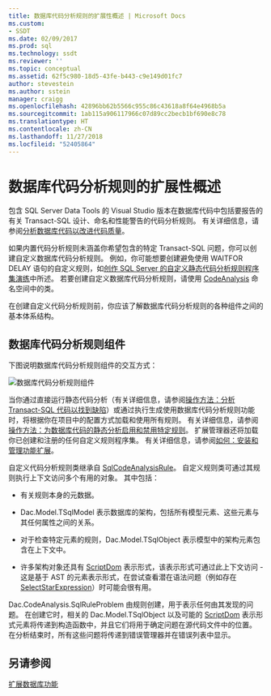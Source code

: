 ```yaml
---
title: 数据库代码分析规则的扩展性概述 | Microsoft Docs
ms.custom:
- SSDT
ms.date: 02/09/2017
ms.prod: sql
ms.technology: ssdt
ms.reviewer: ''
ms.topic: conceptual
ms.assetid: 62f5c980-18d5-43fe-b443-c9e149d01fc7
author: stevestein
ms.author: sstein
manager: craigg
ms.openlocfilehash: 42896bb62b5566c955c86c43618a8f64e4968b5a
ms.sourcegitcommit: 1ab115a906117966c07d89cc2becb1bf690e8c78
ms.translationtype: HT
ms.contentlocale: zh-CN
ms.lasthandoff: 11/27/2018
ms.locfileid: "52405864"
---
```

# <a name="overview-of-extensibility-for-database-code-analysis-rules"></a>数据库代码分析规则的扩展性概述
包含 SQL Server Data Tools 的 Visual Studio 版本在数据库代码中包括要报告的有关 Transact\-SQL 设计、命名和性能警告的代码分析规则。 有关详细信息，请参阅[分析数据库代码以改进代码质量](https://msdn.microsoft.com/library/dd172133(v=vs.100).aspx)。  
  
如果内置代码分析规则未涵盖你希望包含的特定 Transact\-SQL 问题，你可以创建自定义数据库代码分析规则。 例如，你可能想要创建避免使用 WAITFOR DELAY 语句的自定义规则，如[创作 SQL Server 的自定义静态代码分析规则程序集演练](../ssdt/walkthrough-author-custom-static-code-analysis-rule-assembly.md)中所述。 若要创建自定义数据库代码分析规则，请使用 [CodeAnalysis](https://msdn.microsoft.com/library/microsoft.sqlserver.dac.codeanalysis.aspx) 命名空间中的类。  
  
在创建自定义代码分析规则前，你应该了解数据库代码分析规则的各种组件之间的基本体系结构。  
  
## <a name="database-code-analysis-rules-components"></a>数据库代码分析规则组件  
下图说明数据库代码分析规则组件的交互方式：  
  
![数据库代码分析规则组件](../ssdt/media/ssdt-database-code-analysis-rules-components.jpg "数据库代码分析规则组件")  
  
当你通过直接运行静态代码分析（有关详细信息，请参阅[操作方法：分析 Transact-SQL 代码以找到缺陷](https://msdn.microsoft.com/library/dd172119(v=vs.100).aspx)）或通过执行生成使用数据库代码分析规则功能时，将根据你在项目中的配置方式加载和使用所有规则。 有关详细信息，请参阅[操作方法：为数据库代码的静态分析启用和禁用特定规则](https://msdn.microsoft.com/library/dd172131(v=vs.100).aspx)。 扩展管理器还将加载你已创建和注册的任何自定义规则程序集。 有关详细信息，请参阅[如何：安装和管理功能扩展](../ssdt/how-to-install-and-manage-feature-extensions.md)。  
  
自定义代码分析规则类继承自 [SqlCodeAnalysisRule](https://msdn.microsoft.com/library/microsoft.sqlserver.dac.codeanalysis.sqlcodeanalysisrule.aspx)。 自定义规则类可通过其规则执行上下文访问多个有用的对象。 其中包括：  
  
-   有关规则本身的元数据。  
  
-   Dac.Model.TSqlModel 表示数据库的架构，包括所有模型元素、这些元素与其任何属性之间的关系。  
  
-   对于检查特定元素的规则，Dac.Model.TSqlObject 表示模型中的架构元素包含在上下文中。  
  
-   许多架构对象还具有 [ScriptDom](https://msdn.microsoft.com/library/microsoft.sqlserver.transactsql.scriptdom.aspx) 表示形式，该表示形式可通过此上下文访问 - 这是基于 AST 的元素表示形式，在尝试查看潜在语法问题（例如存在 [SelectStarExpression](https://msdn.microsoft.com/library/microsoft.sqlserver.transactsql.scriptdom.selectstarexpression.aspx)）时可能会很有用。  
  
Dac.CodeAnalysis.SqlRuleProblem 由规则创建，用于表示任何由其发现的问题。 在创建它时，相关的 Dac.Model.TSqlObject 以及可能的 [ScriptDom](https://msdn.microsoft.com/library/microsoft.sqlserver.transactsql.scriptdom.aspx) 表示形式元素将传递到构造函数中，并且它们将用于确定问题在源代码文件中的位置。 在分析结束时，所有这些问题将传递到错误管理器并在错误列表中显示。  
  
## <a name="see-also"></a>另请参阅  
[扩展数据库功能](../ssdt/extending-the-database-features.md)  
  
